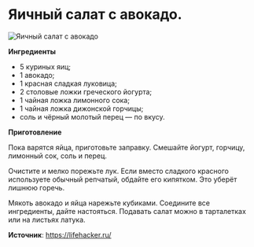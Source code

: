 # Яичный салат с авокадо.

![Яичный салат с авокадо](/images/Kulinar/Salad/yayca_vetchina.jpg 'Яичный салат с авокадо')

**Ингредиенты**

- 5 куриных яиц;
- 1 авокадо;
- 1 красная сладкая луковица;
- 2 столовые ложки греческого йогурта;
- 1 чайная ложка лимонного сока;
- 1 чайная ложка дижонской горчицы;
- соль и чёрный молотый перец — по вкусу.

**Приготовление**

Пока варятся яйца, приготовьте заправку. Смешайте йогурт, горчицу, лимонный сок, соль и перец.

Очистите и мелко порежьте лук. Если вместо сладкого красного используете обычный репчатый, обдайте его кипятком. Это уберёт лишнюю горечь.

Мякоть авокадо и яйца нарежьте кубиками. Соедините все ингредиенты, дайте настояться. Подавать салат можно в тарталетках или на листьях латука.

**Источник**: https://lifehacker.ru/
